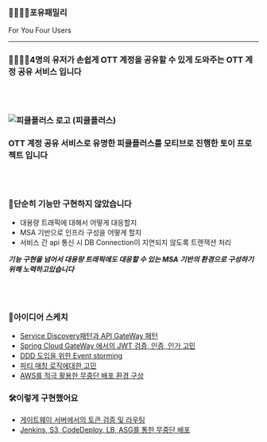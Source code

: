 ### 👨‍👩‍👦‍👦포유패밀리
For You Four Users
 
------------------------------------------------------------------------------------------------

### 👨‍👩‍👦‍👦4명의 유저가 손쉽게 OTT 계정을 공유할 수 있게 도와주는 OTT 계정 공유 서비스 입니다  
<br>  
<br>  

### ![피클플러스 로고](https://user-images.githubusercontent.com/52727315/176064559-05a09619-61c6-493f-b6fb-3ecacb557573.png) (피클플러스)  
### OTT 계정 공유 서비스로 유명한 피클플러스를 모티브로 진행한 토이 프로젝트 입니다  
<br>  
<br>  

### 🧐단순히 기능만 구현하지 않았습니다
- 대용량 트래픽에 대해서 어떻게 대응할지
- MSA 기반으로 인프라 구성을 어떻게 할지
- 서비스 간 api 통신 시 DB Connection이 지연되지 않도록 트랜잭션 처리

***기능 구현을 넘어서 대용량 트래픽에도 대응할 수 있는 MSA 기반의 환경으로 구성하기 위해 노력하고있습니다***  
<br>  
<br>  

### 📝아이디어 스케치
- [Service Discovery패턴과 API GateWay 패턴](https://github.com/song960530/foryou-family/issues/11)
- [Spring Cloud GateWay 에서의 JWT 검증, 인증, 인가 고민](https://github.com/song960530/foryou-family/issues/18)
- [DDD 도입을 위한 Event storming](https://github.com/song960530/foryou-family/issues/25)
- [파티 매칭 로직에대한 고민](https://github.com/song960530/foryou-family/issues/112)
- [AWS를 적극 활용한 무중단 배포 환경 구상](https://github.com/song960530/foryou-family/issues/111)

### 🛠이렇게 구현했어요
- [게이트웨이 서버에서의 토큰 검증 및 라우팅](https://github.com/song960530/foryou-family/issues/113)
- [Jenkins, S3, CodeDeploy, LB, ASG를 통한 무중단 배포](https://github.com/song960530/foryou-family/issues/98)

